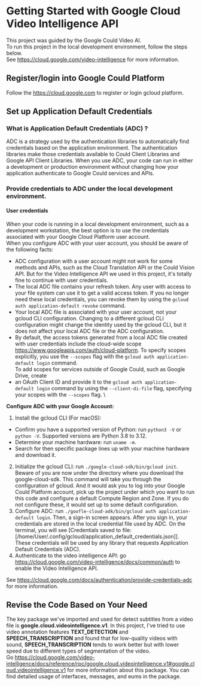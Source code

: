 # Getting Started with Google Cloud Video Intelligence API

This project was guided by the Google Could Video AI.\
To run this project in the local development environment, follow the steps below.\
See https://cloud.google.com/video-intelligence for more information.

## Register/login into Google Could Platform
Follow the https://cloud.google.com to register or login gcloud platform.

## Set up Application Default Credentials
### What is Application Default Credentials (ADC) ?
ADC is a strategy used by the authentication libraries to automatically find 
credentials based on the application environment. The authentication libraries
make those credentials available to Could Client Libraries and Google API
Client Libraries. When you use ADC, your code can run in either a development
or production environment without changing how your application authenticate to
Google Could services and APIs. 
### Provide credentials to ADC under the local development environment.
#### User credentials
When your code is running in a local development environment, such as a development
workstation, the best option is to use the credentials associated with your 
Google Cloud Platform user account.\
When you configure ADC with your user account, you should be aware of the following
facts:
- ADC configuration with a user account might not work for some methods and APIs,
such as the Cloud Translation API or the Could Vision API. But for the Video
Intelligence API we used in this project, it's totally fine to continue with
user credentials.
- The local ADC file contains your refresh token. Any user with access to your
file system can use it to get a valid access token. If you no longer need these
local credentials, you can revoke them by using the `gcloud auth application-default
revoke` command.
- Your local ADC file is associated with your user account, not your gcloud CLI
configuration. Changing to a different gcloud CLI configuration might change the 
identity used by the gcloud CLI, but it does not affect your local ADC file or
the ADC configuration.
- By default, the access tokens generated from a local ADC file created with user
credentials include the cloud-wide scope https://www.googleapis.com/auth/cloud-platform.
To specify scopes explicitly, you use the `--scopes` flag with the `gcloud auth
application-default login` command.\
To add scopes for services outside of Google Could, such as Google Drive, create
- an OAuth Client ID and provide it to the `gcloud auth application-default login`
command by using the `--client-di-file` flag, specifying your scopes with the
`--scopes` flag. \

**Configure ADC with your Google Account:**
1. Install the gcloud CLI (For macOS):
- Confirm you have a supported version of Python: run `python3 -V` or `python -V`.
Supported versions are Python 3.8 to 3.12.
- Determine your machine hardware: run `uname -m`.
- Search for then specific package lines up with your machine hardware and download it.
2. Initialize the gcloud CLI: run `./google-cloud-sdk/bin/gcloud init`. Beware of
you are now under the directory where you download the google-cloud-sdk.
This command will take you through the configuration of gcloud. And it would 
ask you to log into your Google Could Platform account, pick up the project under
which you want to run this code and configure a default Compute Region and Zone.
If you do not configure these, it would set up to some default configuration.
3. Configure ADC: run `./goofle-cloud-adk/bin/gcloud auth application-default login`.
Then, a sign-in screen appears. After you sign in, your credentials are stored in
the local credential file used by ADC. On the terminal, you will see [Credentials
saved to file: [/home/User/.config/gcloud/application_default_credentials.json]]. 
These credentials will be used by any library that requests Application Default Credentials (ADC).
4. Authenticate to the video intelligence API: go https://cloud.google.com/video-intelligence/docs/common/auth
to enable the Video Intelligence API.

See https://cloud.google.com/docs/authentication/provide-credentials-adc for more information.

## Revise the Code Based on Your Need
The key package we've imported and used for detect subtitles from a video file is
**google.cloud.videointelligence.v1**. In this project, I've tried to use video 
annotation features **TEXT_DETECTION** and **SPEECH_TRANSCRIPTION** and found
that for low-quality videos with sound, **SPEECH_TRANSCRIPTION** tends to work
better but with lower speed due to different types of segmentation of the video.\
Go https://cloud.google.com/video-intelligence/docs/reference/rpc/google.cloud.videointelligence.v1#google.cloud.videointelligence.v1
for more information about this package. You can find detailed usage of 
interfaces, messages, and eums in the package. 